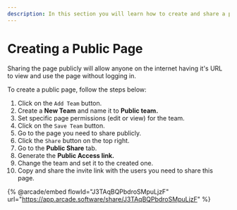```yaml
---
description: In this section you will learn how to create and share a public page.
---
```


# Creating a Public Page

Sharing the page publicly will allow anyone on the internet having it's URL to view and use the page without logging in.

To create a public page, follow the steps below:

1. Click on the `Add Team` button.
2. Create a **New Team** and name it to **Public team.**&#x20;
3. Set specific page permissions (edit or view) for the team.&#x20;
4. Click on the `Save Team` button.
5. Go to the page you need to share publicly.
6. Click the `Share` button on the top right.&#x20;
7. Go to the **Public Share** tab.
8. Generate the **Public Access link.**
9. Change the team and set it to the created one.
10. Copy and share the invite link with the users you need to share this page.

{% @arcade/embed flowId="J3TAqBQPbdroSMpuLjzF" url="https://app.arcade.software/share/J3TAqBQPbdroSMpuLjzF" %}
